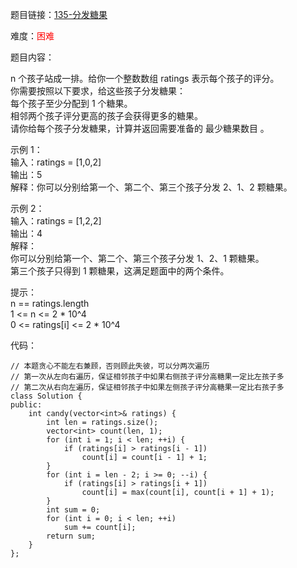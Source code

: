题目链接：[135-分发糖果](https://leetcode-cn.com/problems/candy/)

难度：<font color="Red">困难</font>

题目内容：

n 个孩子站成一排。给你一个整数数组 ratings 表示每个孩子的评分。<br>
你需要按照以下要求，给这些孩子分发糖果：<br>
每个孩子至少分配到 1 个糖果。<br>
相邻两个孩子评分更高的孩子会获得更多的糖果。<br>
请你给每个孩子分发糖果，计算并返回需要准备的 最少糖果数目 。

示例 1：<br>
输入：ratings = [1,0,2]<br>
输出：5<br>
解释：你可以分别给第一个、第二个、第三个孩子分发 2、1、2 颗糖果。

示例 2：<br>
输入：ratings = [1,2,2]<br>
输出：4<br>
解释：<br>
你可以分别给第一个、第二个、第三个孩子分发 1、2、1 颗糖果。<br>
第三个孩子只得到 1 颗糖果，这满足题面中的两个条件。

提示：<br>
n == ratings.length<br>
1 <= n <= 2 * 10^4<br>
0 <= ratings[i] <= 2 * 10^4


代码：
```
// 本题贪心不能左右兼顾，否则顾此失彼，可以分两次遍历
// 第一次从左向右遍历，保证相邻孩子中如果右侧孩子评分高糖果一定比左孩子多
// 第二次从右向左遍历，保证相邻孩子中如果左侧孩子评分高糖果一定比右孩子多
class Solution {
public:
    int candy(vector<int>& ratings) {
        int len = ratings.size();
        vector<int> count(len, 1);
        for (int i = 1; i < len; ++i) {
            if (ratings[i] > ratings[i - 1])
                count[i] = count[i - 1] + 1;
        }
        for (int i = len - 2; i >= 0; --i) {
            if (ratings[i] > ratings[i + 1])
                count[i] = max(count[i], count[i + 1] + 1);
        }
        int sum = 0;
        for (int i = 0; i < len; ++i)
            sum += count[i];
        return sum;
    }
};
```